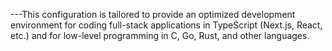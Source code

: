 ---This configuration is tailored to provide an optimized development environment for coding full-stack applications in TypeScript (Next.js, React, etc.) and for low-level programming in C, Go, Rust, and other languages.
